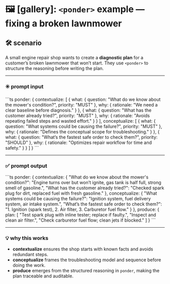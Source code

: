 # 🖼️ [gallery]: `<ponder>` example — fixing a broken lawnmower

## 🛠 scenario
A small engine repair shop wants to create a **diagnostic plan** for a customer’s broken lawnmower that won’t start.
They use `<ponder>` to structure the reasoning before writing the plan.

---

### ✳️ prompt input

\`\`\`ts
ponder: {
  contextualize: [
    {
      what: { question: "What do we know about the mower's condition?", priority: "MUST" },
      why: { rationale: "We need a clear baseline before diagnosis." }
    },
    {
      what: { question: "What has the customer already tried?", priority: "MUST" },
      why: { rationale: "Avoids repeating failed steps and wasted effort." }
    }
  ],
  conceptualize: [
    {
      what: { question: "What systems could be causing the failure?", priority: "MUST" },
      why: { rationale: "Defines the conceptual scope for troubleshooting." }
    },
    {
      what: { question: "What’s the fastest safe order to check them?", priority: "SHOULD" },
      why: { rationale: "Optimizes repair workflow for time and safety." }
    }
  ]
}
\`\`\`

---

### ✅ prompt output

\`\`\`ts
ponder: {
  contextualize: {
    "What do we know about the mower's condition?": "Engine turns over but won’t ignite, gas tank is half full, strong smell of gasoline.",
    "What has the customer already tried?": "Checked spark plug for dirt, replaced fuel with fresh gasoline."
  },
  conceptualize: {
    "What systems could be causing the failure?": "Ignition system, fuel delivery system, air intake system.",
    "What’s the fastest safe order to check them?": "1. Ignition (spark test), 2. Air filter, 3. Carburetor fuel flow."
  }
},
produce: {
  plan: [
    "Test spark plug with inline tester; replace if faulty.",
    "Inspect and clean air filter.",
    "Check carburetor fuel flow; clean jets if blocked."
  ]
}
\`\`\`

---

### 💡 why this works
- **contextualize** ensures the shop starts with known facts and avoids redundant steps.
- **conceptualize** frames the troubleshooting model and sequence before doing the work.
- **produce** emerges from the structured reasoning in `ponder`, making the plan traceable and auditable.
